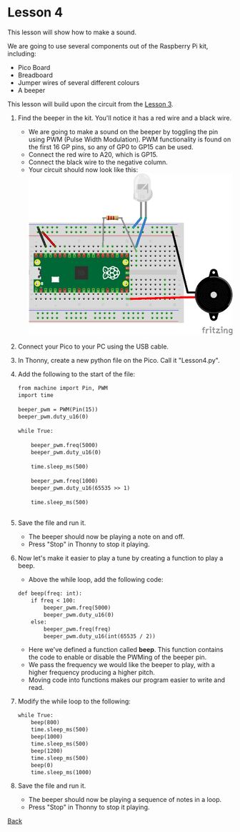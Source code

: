 # Lesson 4
This lesson will show how to make a sound.

We are going to use several components out of the Raspberry Pi kit, including:
- Pico Board
- Breadboard
- Jumper wires of several different colours
- A beeper

This lesson will build upon the circuit from the [Lesson 3](../Lesson3/README.md).

1. Find the beeper in the kit. You'll notice it has a red wire and a black wire.
    - We are going to make a sound on the beeper by toggling the pin using PWM (Pulse Width Modulation). PWM functionality is found on the first 16 GP pins, so any of GP0 to GP15 can be used.
    - Connect the red wire to A20, which is GP15.
    - Connect the black wire to the negative column.
    - Your circuit should now look like this:
    ![](Lesson4_Buzzer.png)
0. Connect your Pico to your PC using the USB cable.
0. In Thonny, create a new python file on the Pico. Call it "Lesson4.py".
0. Add the following to the start of the file:

    ```
    from machine import Pin, PWM
    import time

    beeper_pwm = PWM(Pin(15))
    beeper_pwm.duty_u16(0)

    while True:

        beeper_pwm.freq(5000)
        beeper_pwm.duty_u16(0)
        
        time.sleep_ms(500)

        beeper_pwm.freq(1000)
        beeper_pwm.duty_u16(65535 >> 1)
        
        time.sleep_ms(500)
        
    ```
0. Save the file and run it.
    - The beeper should now be playing a note on and off.
    - Press "Stop" in Thonny to stop it playing.
0. Now let's make it easier to play a tune by creating a function to play a beep.
    - Above the while loop, add the following code:

    ```
    def beep(freq: int):
        if freq < 100:
            beeper_pwm.freq(5000)
            beeper_pwm.duty_u16(0)
        else:
            beeper_pwm.freq(freq)
            beeper_pwm.duty_u16(int(65535 / 2))
    ```
    - Here we've defined a function called __beep__. This function contains the code to enable or disable the PWMing of the beeper pin.
    - We pass the frequency we would like the beeper to play, with a higher frequency producing a higher pitch.
    - Moving code into functions makes our program easier to write and read.
0. Modify the while loop to the following:

    ```
    while True:
        beep(800)
        time.sleep_ms(500)
        beep(1000)
        time.sleep_ms(500)
        beep(1200)
        time.sleep_ms(500)
        beep(0)
        time.sleep_ms(1000)
    ```
0. Save the file and run it.
    - The beeper should now be playing a sequence of notes in a loop.
    - Press "Stop" in Thonny to stop it playing.

[Back](../README.md)